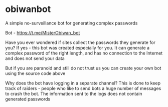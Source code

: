 # obiwanbot
A simple no-surveillance bot for generating complex passwords

Bot - https://t.me/MisterObiwan_bot

Have you ever wondered if sites collect the passwords they generate for you? If yes - this bot was created especially for you. It can generate a complex password of the right length, and has no connection to the Internet and does not send your data

But if you are paranoid and still do not trust us you can create your own bot using the source code above

Why does the bot have logging in a separate channel? This is done to keep track of raiders - people who like to send bots a huge number of messages to crash the bot. The information sent to the logs does not contain generated passwords
